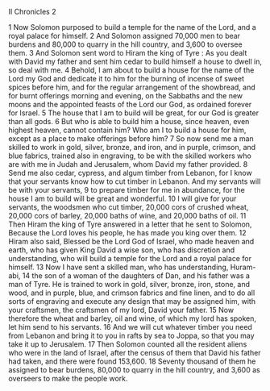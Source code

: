II Chronicles 2

1	Now Solomon purposed to build a temple for the name of the Lord, and a royal palace for himself.
2	And Solomon assigned 70,000 men to bear burdens and 80,000 to quarry in the hill country, and 3,600 to oversee them.
3	And Solomon sent word to Hiram the king of Tyre : As you dealt with David my father and sent him cedar to build himself a house to dwell in, so deal with me.
4	Behold, I am about to build a house for the name of the Lord my God and dedicate it to him for the burning of incense of sweet spices before him, and for the regular arrangement of the showbread, and for burnt offerings morning and evening, on the Sabbaths and the new moons and the appointed feasts of the Lord our God, as ordained forever for Israel.
5	The house that I am to build will be great, for our God is greater than all gods.
6	But who is able to build him a house, since heaven, even highest heaven, cannot contain him? Who am I to build a house for him, except as a place to make offerings before him?
7	So now send me a man skilled to work in gold, silver, bronze, and iron, and in purple, crimson, and blue fabrics, trained also in engraving, to be with the skilled workers who are with me in Judah and Jerusalem, whom David my father provided.
8	Send me also cedar, cypress, and algum timber from Lebanon, for I know that your servants know how to cut timber in Lebanon. And my servants will be with your servants,
9	to prepare timber for me in abundance, for the house I am to build will be great and wonderful.
10	I will give for your servants, the woodsmen who cut timber, 20,000 cors of crushed wheat, 20,000 cors of barley, 20,000 baths of wine, and 20,000 baths of oil.
11	Then Hiram the king of Tyre answered in a letter that he sent to Solomon, Because the Lord loves his people, he has made you king over them.
12	Hiram also said, Blessed be the Lord God of Israel, who made heaven and earth, who has given King David a wise son, who has discretion and understanding, who will build a temple for the Lord and a royal palace for himself.
13	Now I have sent a skilled man, who has understanding, Huram-abi,
14	the son of a woman of the daughters of Dan, and his father was a man of Tyre. He is trained to work in gold, silver, bronze, iron, stone, and wood, and in purple, blue, and crimson fabrics and fine linen, and to do all sorts of engraving and execute any design that may be assigned him, with your craftsmen, the craftsmen of my lord, David your father.
15	Now therefore the wheat and barley, oil and wine, of which my lord has spoken, let him send to his servants.
16	And we will cut whatever timber you need from Lebanon and bring it to you in rafts by sea to Joppa, so that you may take it up to Jerusalem.
17	Then Solomon counted all the resident aliens who were in the land of Israel, after the census of them that David his father had taken, and there were found 153,600.
18	Seventy thousand of them he assigned to bear burdens, 80,000 to quarry in the hill country, and 3,600 as overseers to make the people work.


